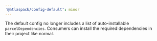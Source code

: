 ```yaml
---
'@atlaspack/config-default': minor
---
```


The default config no longer includes a list of auto-installable `parcelDependencies`. Consumers can install the required dependencies in their project like normal.
